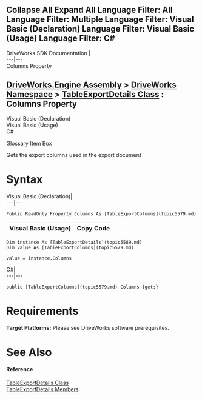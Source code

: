 Collapse All Expand All Language Filter: All  Language Filter: Multiple  Language Filter: Visual Basic (Declaration) Language Filter: Visual Basic (Usage) Language Filter: C#  
---  
DriveWorks SDK Documentation  |   
---|---  
Columns Property   
  
[DriveWorks.Engine Assembly](topic2156.md) > [DriveWorks Namespace](topic2159.md) > [TableExportDetails Class](topic5589.md) : Columns Property  
---  
  
Visual Basic (Declaration)    
Visual Basic (Usage)    
C# 

Glossary Item Box

Gets the export columns used in the export document 

# Syntax

Visual Basic (Declaration)|   
---|---  
      
    
    Public ReadOnly Property Columns As [TableExportColumns](topic5579.md)  
  
Visual Basic (Usage)| Copy Code  
---|---  
      
    
    Dim instance As [TableExportDetails](topic5589.md)
    Dim value As [TableExportColumns](topic5579.md)
     
    value = instance.Columns  
  
C#|   
---|---  
      
    
    public [TableExportColumns](topic5579.md) Columns {get;}  
  
# Requirements

**Target Platforms:** Please see DriveWorks software prerequisites.

# See Also

#### Reference

[TableExportDetails Class](topic5589.md)   
[TableExportDetails Members](topic5590.md)


